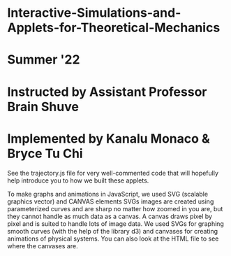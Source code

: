 # Interactive-Simulations-and-Applets-for-Theoretical-Mechanics
# Summer '22
# Instructed by Assistant Professor Brain Shuve
# Implemented by Kanalu Monaco & Bryce Tu Chi

See the trajectory.js file for very well-commented code that will hopefully help introduce you to how we built these applets.

To make graphs and animations in JavaScript, we used SVG (scalable graphics vector) and CANVAS elements
SVGs images are created using parameterized curves and are sharp no matter how zoomed in you are, 
but they cannot handle as much data as a canvas.
A canvas draws pixel by pixel and is suited to handle lots of image data.
We used SVGs for graphing smooth curves (with the help of the library d3) 
and canvases for creating animations of physical systems.
You can also look at the HTML file to see where the canvases are.
